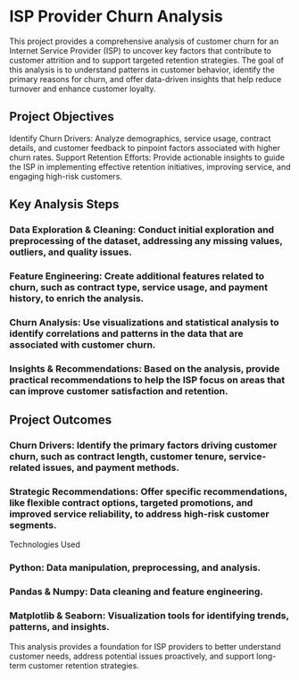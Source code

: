 # ISP Provider Churn Analysis
This project provides a comprehensive analysis of customer churn for an Internet Service Provider (ISP) to uncover key factors that contribute to customer attrition and to support targeted retention strategies. The goal of this analysis is to understand patterns in customer behavior, identify the primary reasons for churn, and offer data-driven insights that help reduce turnover and enhance customer loyalty.

## Project Objectives
Identify Churn Drivers: Analyze demographics, service usage, contract details, and customer feedback to pinpoint factors associated with higher churn rates.
Support Retention Efforts: Provide actionable insights to guide the ISP in implementing effective retention initiatives, improving service, and engaging high-risk customers.

## Key Analysis Steps
### Data Exploration & Cleaning: Conduct initial exploration and preprocessing of the dataset, addressing any missing values, outliers, and quality issues.
### Feature Engineering: Create additional features related to churn, such as contract type, service usage, and payment history, to enrich the analysis.
### Churn Analysis: Use visualizations and statistical analysis to identify correlations and patterns in the data that are associated with customer churn.
### Insights & Recommendations: Based on the analysis, provide practical recommendations to help the ISP focus on areas that can improve customer satisfaction and retention.

## Project Outcomes
### Churn Drivers: Identify the primary factors driving customer churn, such as contract length, customer tenure, service-related issues, and payment methods.
### Strategic Recommendations: Offer specific recommendations, like flexible contract options, targeted promotions, and improved service reliability, to address high-risk customer segments.
Technologies Used
### Python: Data manipulation, preprocessing, and analysis.
### Pandas & Numpy: Data cleaning and feature engineering.
### Matplotlib & Seaborn: Visualization tools for identifying trends, patterns, and insights.

This analysis provides a foundation for ISP providers to better understand customer needs, address potential issues proactively, and support long-term customer retention strategies.
